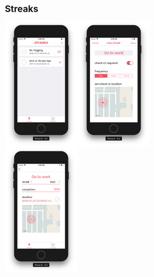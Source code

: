# Streaks

<a href="Home"><img src="https://raw.githubusercontent.com/chrisaguilera/Streaks/master/Supporting%20Files/Assets.xcassets/streaks_home.imageset/streaks_home.png" align="left" height="45%" width="45%" ></a>
<a href="New Event"><img src="https://raw.githubusercontent.com/chrisaguilera/Streaks/master/Supporting%20Files/Assets.xcassets/streaks_newEvent.imageset/streaks_newEvent.png" align="left" height="45%" width="45%" ></a>
<a href="Event"><img src="https://raw.githubusercontent.com/chrisaguilera/Streaks/master/Supporting%20Files/Assets.xcassets/streaks_event.imageset/streaks_event.png" align="left" height="45%" width="45%" ></a>
